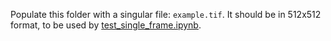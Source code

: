 Populate this folder with a singular file: `example.tif`. It should be in 512x512 format, to be used by [test_single_frame.ipynb](../test_single_frame.ipynb).

